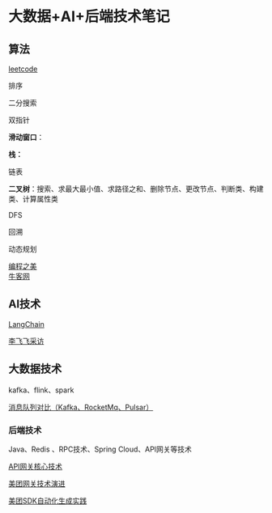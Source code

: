 # 大数据+AI+后端技术笔记


## 算法
[leetcode](https://github.com/yyb345/notes/tree/master/code/src/leetcode)<br>

排序

二分搜索

双指针

**滑动窗口**：

**栈：**

链表

**二叉树**：搜索、求最大最小值、求路径之和、删除节点、更改节点、判断类、构建类、计算属性类

DFS

回溯

动态规划

[编程之美](https://github.com/yyb345/notes/tree/master/documents) <br>
[牛客网]() <br>

## AI技术

[LangChain](https://github.com/yyb345/notes/blob/master/AI/langchain.md)

 [李飞飞采访](https://github.com/yyb345/notes/blob/master/AI/feifei_interview.md)

## 大数据技术

kafka、flink、spark

 [消息队列对比（Kafka、RocketMq、Pulsar）](https://github.com/yyb345/notes/blob/master/bigdata/kafka/mq.md)



### 后端技术

Java、Redis 、RPC技术、Spring Cloud、API网关等技术

[API网关核心技术](https://github.com/yyb345/notes/blob/master/Backend/openplatform/apigateway.md)

[美团网关技术演进](https://tech.meituan.com/2021/05/20/shepherd-api-gateway.html)

[美团SDK自动化生成实践](https://tech.meituan.com/2023/01/05/openplatform-sdk-auto-generate.html)





 

​       
